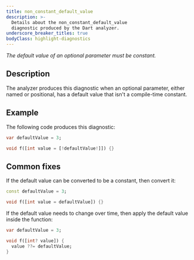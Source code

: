 ```yaml
---
title: non_constant_default_value
description: >-
  Details about the non_constant_default_value
  diagnostic produced by the Dart analyzer.
underscore_breaker_titles: true
bodyClass: highlight-diagnostics
---
```


_The default value of an optional parameter must be constant._

## Description

The analyzer produces this diagnostic when an optional parameter, either
named or positional, has a default value that isn't a compile-time
constant.

## Example

The following code produces this diagnostic:

```dart
var defaultValue = 3;

void f([int value = [!defaultValue!]]) {}
```

## Common fixes

If the default value can be converted to be a constant, then convert it:

```dart
const defaultValue = 3;

void f([int value = defaultValue]) {}
```

If the default value needs to change over time, then apply the default
value inside the function:

```dart
var defaultValue = 3;

void f([int? value]) {
  value ??= defaultValue;
}
```
